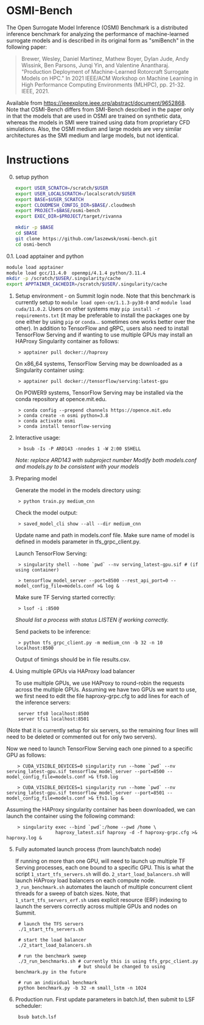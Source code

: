 # OSMI-Bench

The Open Surrogate Model Inference (OSMI) Benchmark is a distributed inference benchmark
for analyzing the performance of machine-learned surrogate models and is described in its original form as "smiBench" in the following paper:

> Brewer, Wesley, Daniel Martinez, Mathew Boyer, Dylan Jude, Andy Wissink, Ben Parsons, Junqi Yin, and Valentine Anantharaj. "Production Deployment of Machine-Learned Rotorcraft Surrogate Models on HPC." In 2021 IEEE/ACM Workshop on Machine Learning in High Performance Computing Environments (MLHPC), pp. 21-32. IEEE, 2021.

Available from https://ieeexplore.ieee.org/abstract/document/9652868. Note that OSMI-Bench differs from SMI-Bench described in the paper only in that the models that are used in OSMI are trained on synthetic data, whereas the models in SMI were trained using data from proprietary CFD simulations. Also, the OSMI medium and large models are very similar architectures as the SMI medium and large models, but not identical. 

# Instructions

0. setup python

   ```bash
   export USER_SCRATCH=/scratch/$USER
   export USER_LOCALSCRATCH=/localscratch/$USER
   export BASE=$USER_SCRATCH
   export CLOUDMESH_CONFIG_DIR=$BASE/.cloudmesh
   export PROJECT=$BASE/osmi-bench
   export EXEC_DIR=$PROJECT/target/rivanna

   mkdir -p $BASE
   cd $BASE
   git clone https://github.com/laszewsk/osmi-bench.git
   cd osmi-bench
   ```

0.1. Load apptainer and python

   ```bash
   module load apptainer
   module load gcc/11.4.0  openmpi/4.1.4 python/3.11.4
   mkdir -p /scratch/$USER/.singularity/cache
   export APPTAINER_CACHEDIR=/scratch/$USER/.singularity/cache
   ```

1. Setup environment - on Summit login node. Note that this benchmark is currently setup to `module load open-ce/1.1.3-py38-0` and `module load cuda/11.0.2`. Users on other systems may `pip install -r requirements.txt` (it may be preferable to install the packages one by one either by using `pip` or `conda`... sometimes one works better over the other). In addition to TensorFlow and gRPC, users also need to install TensorFlow Serving and if wanting to use multiple GPUs may install an HAProxy Singularity container as follows:

        > apptainer pull docker://haproxy

    On x86_64 systems, TensorFlow Serving may be downloaded as a Singularity container using:

        > apptainer pull docker://tensorflow/serving:latest-gpu

    On POWER9 systems, TensorFlow Serving may be installed via the conda repository at opence.mit.edu.

        > conda config --prepend channels https://opence.mit.edu
        > conda create -n osmi python=3.8
        > conda activate osmi
        > conda install tensorflow-serving

2. Interactive usage:

        > bsub -Is -P ARD143 -nnodes 1 -W 2:00 $SHELL

    *Note: replace ARD143 with subproject number*
    *Modify both models.conf and models.py to be consistent with your models*

3. Preparing model 

    Generate the model in the models directory using:

        > python train.py medium_cnn

    Check the model output:

        > saved_model_cli show --all --dir medium_cnn

    Update name and path in models.conf file. Make sure name of model is defined in models parameter in tfs_grpc_client.py. 

    Launch TensorFlow Serving:

        > singularity shell --home `pwd` --nv serving_latest-gpu.sif # (if using container)

        > tensorflow_model_server --port=8500 --rest_api_port=0 --model_config_file=models.conf >& log & 

    Make sure TF Serving started correctly:

        > lsof -i :8500 

    *Should list a process with status LISTEN if working correctly.*

    Send packets to be inference:

        > python tfs_grpc_client.py -m medium_cnn -b 32 -n 10 localhost:8500

    Output of timings should be in file results.csv.

4. Using multiple GPUs via HAProxy load balancer

    To use multiple GPUs, we use HAProxy to round-robin the requests across the multiple GPUs. Assuming we have two GPUs we want to use, we first need to edit the file haproxy-grpc.cfg to add lines for each of the inference servers: 

        server tfs0 localhost:8500
        server tfs1 localhost:8501

(Note that it is currently setup for six servers, so the remaining four lines will need to be deleted or commented out for only two servers). 

Now we need to launch TensorFlow Serving each one pinned to a specific GPU as follows:

        > CUDA_VISIBLE_DEVICES=0 singularity run --home `pwd` --nv serving_latest-gpu.sif tensorflow_model_server --port=8500 --model_config_file=models.conf >& tfs0.log

        > CUDA_VISIBLE_DEVICES=1 singularity run --home `pwd` --nv serving_latest-gpu.sif tensorflow_model_server --port=8501 --model_config_file=models.conf >& tfs1.log &

Assuming the HAProxy singularity container has been downloaded, we can launch the container using the following command:

        > singularity exec --bind `pwd`:/home --pwd /home \
                      haproxy_latest.sif haproxy -d -f haproxy-grpc.cfg >& haproxy.log &

5. Fully automated launch process (from launch/batch node)

    If running on more than one GPU, will need to launch up multiple TF Serving processes, each one bound to a specific GPU. This is what the script `1_start_tfs_servers.sh` will do. `2_start_load_balancers.sh` will launch HAProxy load balancers on each compute node. `3_run_benchmark.sh` automates the launch of multiple concurrent client threads for a sweep of batch sizes. Note, that `1_start_tfs_servers_erf.sh` uses explicit resource (ERF) indexing to launch the servers correctly across multiple GPUs and nodes on Summit. 

        # launch the TFS servers
        ./1_start_tfs_servers.sh

        # start the load balancer  
        ./2_start_load_balancers.sh

        # run the benchmark sweep
        ./3_run_benchmarks.sh # currently this is using tfs_grpc_client.py
                              # but should be changed to using benchmark.py in the future

        # run an individual benchmark
        python benchmark.py -b 32 -m small_lstm -n 1024

6. Production run. First update parameters in batch.lsf, then submit to LSF scheduler:

        bsub batch.lsf 
